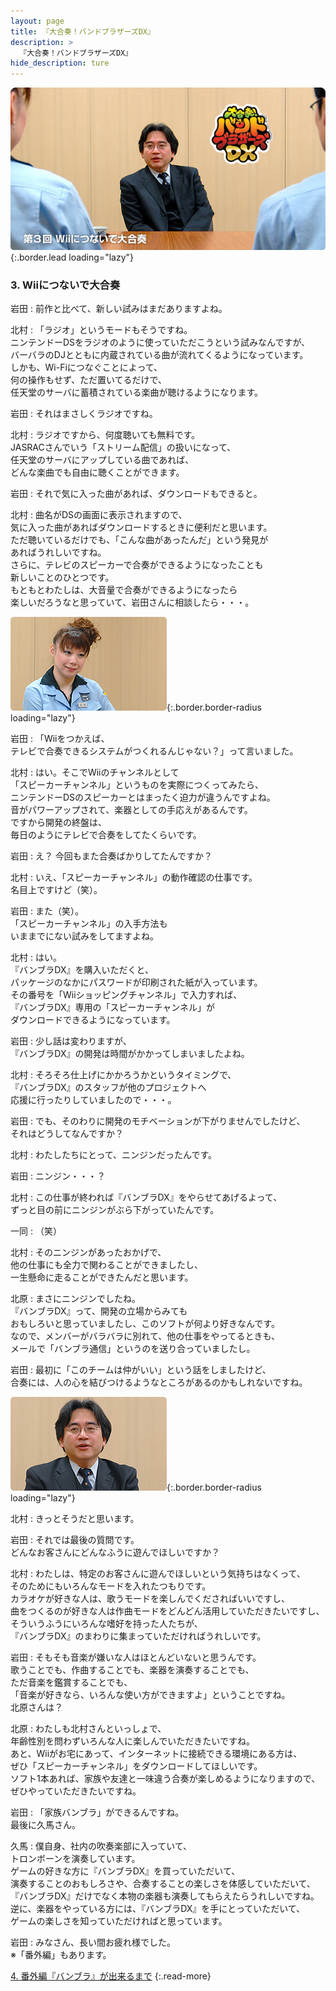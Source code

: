 ```yaml
---
layout: page
title: 『大合奏！バンドブラザーズDX』
description: >
  『大合奏！バンドブラザーズDX』
hide_description: ture
---
```


![](/others/interviews/jp/nds/axbj/vol1/img/mainvisual3.jpg){:.border.lead loading="lazy"}

### 3. Wiiにつないで大合奏

岩田
: 前作と比べて、新しい試みはまだありますよね。

北村
: 「ラジオ」というモードもそうですね。<br>ニンテンドーDSをラジオのように使っていただこうという試みなんですが、<br>バーバラのDJとともに内蔵されている曲が流れてくるようになっています。<br>しかも、Wi-Fiにつなぐことによって、<br>何の操作もせず、ただ置いてるだけで、<br>任天堂のサーバに蓄積されている楽曲が聴けるようになります。

岩田
: それはまさしくラジオですね。

北村
: ラジオですから、何度聴いても無料です。<br>JASRACさんでいう「ストリーム配信」の扱いになって、<br>任天堂のサーバにアップしている曲であれば、<br>どんな楽曲でも自由に聴くことができます。

岩田
: それで気に入った曲があれば、ダウンロードもできると。

北村
: 曲名がDSの画面に表示されますので、<br>気に入った曲があればダウンロードするときに便利だと思います。<br>ただ聴いているだけでも、「こんな曲があったんだ」という発見が<br>あればうれしいですね。<br>さらに、テレビのスピーカーで合奏ができるようになったことも<br>新しいことのひとつです。<br>もともとわたしは、大音量で合奏ができるようになったら<br>楽しいだろうなと思っていて、岩田さんに相談したら・・・。

![](/others/interviews/jp/nds/axbj/vol1/img/image11.jpg){:.border.border-radius loading="lazy"}

岩田
: 「Wiiをつかえば、<br>テレビで合奏できるシステムがつくれるんじゃない？」って言いました。

北村
: はい。そこでWiiのチャンネルとして<br>「スピーカーチャンネル」というものを実際につくってみたら、<br>ニンテンドーDSのスピーカーとはまったく迫力が違うんですよね。<br>音がパワーアップされて、楽器としての手応えがあるんです。<br>ですから開発の終盤は、<br>毎日のようにテレビで合奏をしてたくらいです。

岩田
: え？ 今回もまた合奏ばかりしてたんですか？

北村
: いえ、「スピーカーチャンネル」の動作確認の仕事です。<br>名目上ですけど（笑）。

岩田
: また（笑）。<br>「スピーカーチャンネル」の入手方法も<br>いままでにない試みをしてますよね。

北村
: はい。<br>『バンブラDX』を購入いただくと、<br>パッケージのなかにパスワードが印刷された紙が入っています。<br>その番号を「Wiiショッピングチャンネル」で入力すれば、<br>『バンブラDX』専用の「スピーカーチャンネル」が<br>ダウンロードできるようになっています。

岩田
: 少し話は変わりますが、<br>『バンブラDX』の開発は時間がかかってしまいましたよね。

北村
: そろそろ仕上げにかかろうかというタイミングで、<br>『バンブラDX』のスタッフが他のプロジェクトへ<br>応援に行ったりしていましたので・・・。

岩田
: でも、そのわりに開発のモチベーションが下がりませんでしたけど、<br>それはどうしてなんですか？

北村
: わたしたちにとって、ニンジンだったんです。

岩田
: ニンジン・・・？

北村
: この仕事が終われば『バンブラDX』をやらせてあげるよって、<br>ずっと目の前にニンジンがぶら下がっていたんです。

一同
: （笑）

北村
: そのニンジンがあったおかげで、<br>他の仕事にも全力で関わることができましたし、<br>一生懸命に走ることができたんだと思います。

北原
: まさにニンジンでしたね。<br>『バンブラDX』って、開発の立場からみても<br>おもしろいと思っていましたし、このソフトが何より好きなんです。<br>なので、メンバーがバラバラに別れて、他の仕事をやってるときも、<br>メールで「バンブラ通信」というのを送り合っていましたし。

岩田
: 最初に「このチームは仲がいい」という話をしましたけど、<br>合奏には、人の心を結びつけるようなところがあるのかもしれないですね。

![](/others/interviews/jp/nds/axbj/vol1/img/image12.jpg){:.border.border-radius loading="lazy"}

北村
: きっとそうだと思います。

岩田
: それでは最後の質問です。<br>どんなお客さんにどんなふうに遊んでほしいですか？

北村
: わたしは、特定のお客さんに遊んでほしいという気持ちはなくって、<br>そのためにもいろんなモードを入れたつもりです。<br>カラオケが好きな人は、歌うモードを楽しんでくださればいいですし、<br>曲をつくるのが好きな人は作曲モードをどんどん活用していただきたいですし、<br>そういうふうにいろんな嗜好を持った人たちが、<br>『バンブラDX』のまわりに集まっていただければうれしいです。

岩田
: そもそも音楽が嫌いな人はほとんどいないと思うんです。<br>歌うことでも、作曲することでも、楽器を演奏することでも、<br>ただ音楽を鑑賞することでも、<br>「音楽が好きなら、いろんな使い方ができますよ」ということですね。<br>北原さんは？

北原
: わたしも北村さんといっしょで、<br>年齢性別を問わずいろんな人に楽しんでいただきたいですね。<br>あと、Wiiがお宅にあって、インターネットに接続できる環境にある方は、<br>ぜひ「スピーカーチャンネル」をダウンロードしてほしいです。<br>ソフト1本あれば、家族や友達と一味違う合奏が楽しめるようになりますので、<br>ぜひやっていただきたいですね。

岩田
: 「家族バンブラ」ができるんですね。<br>最後に久馬さん。

久馬
: 僕自身、社内の吹奏楽部に入っていて、<br>トロンボーンを演奏しています。<br>ゲームの好きな方に『バンブラDX』を買っていただいて、<br>演奏することのおもしろさや、合奏することの楽しさを体感していただいて、<br>『バンブラDX』だけでなく本物の楽器も演奏してもらえたらうれしいですね。<br>逆に、楽器をやっている方には、『バンブラDX』を手にとっていただいて、<br>ゲームの楽しさを知っていただければと思っています。

岩田
: みなさん、長い間お疲れ様でした。<br>※「番外編」もあります。

[4. 番外編『バンブラ』が出来るまで](4.md)
{:.read-more}


